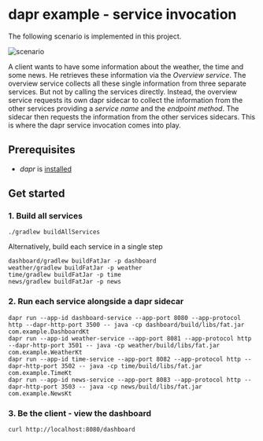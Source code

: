 # dapr example - service invocation

The following scenario is implemented in this project.

![scenario](docs/scenario.png)

A client wants to have some information about the weather, the time and some news.
He retrieves these information via the _Overview service_.
The overview service collects all these single information from three separate services.
But not by calling the services directly. Instead, the overview service requests its own
dapr sidecar to collect the information from the other services providing a _service name_ 
and the _endpoint method_.
The sidecar then requests the information from the other services sidecars.
This is where the dapr service invocation comes into play.


## Prerequisites

- _dapr_ is [installed](https://docs.dapr.io/getting-started/install-dapr-cli/)


## Get started

### 1. Build all services
```shell
./gradlew buildAllServices
```

Alternatively, build each service in a single step
```shell
dashboard/gradlew buildFatJar -p dashboard
weather/gradlew buildFatJar -p weather
time/gradlew buildFatJar -p time
news/gradlew buildFatJar -p news
```

### 2. Run each service alongside a dapr sidecar
```shell
dapr run --app-id dashboard-service --app-port 8080 --app-protocol http --dapr-http-port 3500 -- java -cp dashboard/build/libs/fat.jar com.example.DashboardKt
dapr run --app-id weather-service --app-port 8081 --app-protocol http --dapr-http-port 3501 -- java -cp weather/build/libs/fat.jar com.example.WeatherKt
dapr run --app-id time-service --app-port 8082 --app-protocol http --dapr-http-port 3502 -- java -cp time/build/libs/fat.jar com.example.TimeKt
dapr run --app-id news-service --app-port 8083 --app-protocol http --dapr-http-port 3503 -- java -cp news/build/libs/fat.jar com.example.NewsKt
```

### 3. Be the client - view the dashboard
```shell
curl http://localhost:8080/dashboard
```